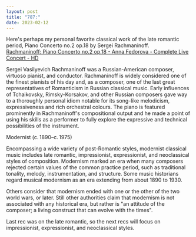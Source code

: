 ```yaml
---
layout: post
title: "787:"
date: 2023-02-12
---
```


Here's perhaps my personal favorite classical work of the late romantic period, Piano Concerto no.2 op.18 by Sergei Rachmaninoff.  
[Rachmaninoff: Piano Concerto no.2 op.18 \- Anna Fedorova \- Complete Live Concert \- HD](https://youtu.be/rEGOihjqO9w)

Sergei Vasilyevich Rachmaninoff was a Russian-American composer, virtuoso pianist, and conductor. Rachmaninoff is widely considered one of the finest pianists of his day and, as a composer, one of the last great representatives of Romanticism in Russian classical music. Early influences of Tchaikovsky, Rimsky-Korsakov, and other Russian composers gave way to a thoroughly personal idiom notable for its song-like melodicism, expressiveness and rich orchestral colours. The piano is featured prominently in Rachmaninoff's compositional output and he made a point of using his skills as a performer to fully explore the expressive and technical possibilities of the instrument.

Modernist (c. 1890–c. 1975)

Encompassing a wide variety of post-Romantic styles, modernist classical music includes late romantic, impressionist, expressionist, and neoclassical styles of composition. Modernism marked an era when many composers rejected certain values of the common practice period, such as traditional tonality, melody, instrumentation, and structure. Some music historians regard musical modernism as an era extending from about 1890 to 1930\.

Others consider that modernism ended with one or the other of the two world wars, or later. Still other authorities claim that modernism is not associated with any historical era, but rather is "an attitude of the composer; a living construct that can evolve with the times".

Last rec was on the late romantic, so the next recs will focus on impressionist, expressionist, and neoclassical styles.
